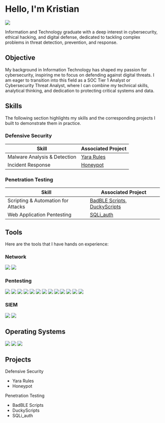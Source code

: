 # Hello, I'm Kristian
<a href="https://linkedin.com/in/kristian-jefte-santos-86b93a289"><img src="https://img.shields.io/badge/-LinkedIn-0072b1?&style=for-the-badge&logo=linkedin&logoColor=white" /></a>



Information and Technology graduate with a deep interest in cybersecurity, ethical hacking, and digital defense, dedicated to tackling complex problems in threat detection, prevention, and response.

## Objective


My background in Information Technology has shaped my passion for cybersecurity, inspiring me to focus on defending against digital threats. I am eager to transition into this field as a SOC Tier 1 Analyst or Cybersecurity Threat Analyst, where I can combine my technical skills, analytical thinking, and dedication to protecting critical systems and data.

## Skills
The following section highlights my skills and the corresponding projects I built to demonstrate them in practice.

### Defensive Security

| Skill                                         | Associated Project         |
|-----------------------------------------------|----------------------------|
| Malware Analysis & Detection |         <a href="https://github.com/de4dsecTOR/Yara-Rules">Yara Rules</a>|
| Incident Response | <a href="https://google.com">Honeypot</a>|

### Penetration Testing
| Skill                                         | Associated Project         |
|-----------------------------------------------|----------------------------|
| Scripting & Automation for Attacks | <a href="https://github.com/de4dsecTOR/BadBLE-Scripts">BadBLE Scripts, </a><a href="https://google.com">DuckyScripts</a>|
| Web Application Pentesting | <a href="https://google.com">SQLi_auth</a>|



## Tools
Here are the tools that I have hands on experience:

### Network
<div>
    <img src="https://img.shields.io/badge/-Wireshark-1679A7?&style=for-the-badge&logo=Wireshark&logoColor=white" />
    <img src="https://img.shields.io/badge/-Nmap-4682B4?&style=for-the-badge&logo=nmap&logoColor=white" />    
</div>

### Pentesting
<div>
     <img src="https://img.shields.io/badge/-Nmap-4682B4?&style=for-the-badge&logo=nmap&logoColor=white" />
     <img src="https://img.shields.io/badge/-Wireshark-1679A7?&style=for-the-badge&logo=Wireshark&logoColor=white" />
     <img src="https://img.shields.io/badge/Aircrack-ng-008ECE?style=for-the-badge&logo=aircrack-ng&logoColor=white" />
     <img src="https://img.shields.io/badge/Kismet-2A2F36?style=for-the-badge&logo=kismet&logoColor=white" />
     <img src="https://img.shields.io/badge/Wifite-0E4D92?style=for-the-badge&logo=wi-fi&logoColor=white" />
     <img src="https://img.shields.io/badge/Gobuster-5E60CE?style=for-the-badge&logo=gobuster&logoColor=white" />
     <img src="https://img.shields.io/badge/FFUF-4B9CE0?style=for-the-badge&logo=format-underline-unicode-font&logoColor=white" />
     <img src="https://img.shields.io/badge/Burp%20Suite-FF4500?style=for-the-badge&logo=burpsuite&logoColor=white" />
     <img src="https://img.shields.io/badge/Caido-0F172A?style=for-the-badge&logo=caido&logoColor=white" />
     <img src="https://img.shields.io/badge/John%20The%20Ripper-46363D?style=for-the-badge&logo=probot&logoColor=white" />
     <img src="https://img.shields.io/badge/Hashcat-1876D1?style=for-the-badge&logo=hashcat&logoColor=white" />
     <img src="https://img.shields.io/badge/Hydra-FF0000?style=for-the-badge&logo=hydra&logoColor=white" />
     <img src="https://img.shields.io/badge/Medusa-0066CC?style=for-the-badge&logo=medusa&logoColor=white" />

</div>

### SIEM
<div>
    <img src="https://img.shields.io/badge/-Microsoft_Sentinel-0078D4?&style=for-the-badge&logo=Microsoft&logoColor=white" />
    <img src="https://img.shields.io/badge/Wazuh-02569B?style=for-the-badge&logo=wazuh&logoColor=white" />
</div>

<!--## Certifications
[Provide certifications that you have obtained. Use ChatGPT to help create the link - Remove this afterwards]]
<div>
<img src="https://img.shields.io/badge/-Security%2B-FF0000?&style=for-the-badge&logo=CompTIA&logoColor=white" />
<img src="https://img.shields.io/badge/-Network%2B-007ACC?&style=for-the-badge&logo=CompTIA&logoColor=white" />
<img src="https://img.shields.io/badge/-A%2B-4D4D4D?&style=for-the-badge&logo=CompTIA&logoColor=white" />
<img src="https://img.shields.io/badge/-CDSA-006400?&style=for-the-badge&logoColor=white" />
<img src="https://img.shields.io/badge/-CCD-000080?&style=for-the-badge&logoColor=white" />
</div> -->
## Operating Systems
<img src="https://img.shields.io/badge/Windows-0078D6?style=for-the-badge&logo=windows&logoColor=white" />
<img src="https://img.shields.io/badge/Kali%20Linux-557C94?style=for-the-badge&logo=kalilinux&logoColor=white" />
<img src="https://img.shields.io/badge/Parrot%20Security-15E0F7?style=for-the-badge&logo=parrotsecurity&logoColor=white" />


## Projects
Defensive Security
- Yara Rules
- Honeypot

Penetration Testing
- BadBLE Scripts
- DuckyScripts
- SQLi_auth

